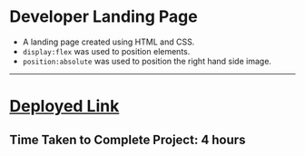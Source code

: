 # Developer Landing Page

- A landing page created using HTML and CSS.
- `display:flex` was used to position elements.
- `position:absolute` was used to position the right hand side image.

***
# [Deployed Link](https://saurabh-developer-landing-page.netlify.app/)

## Time Taken to Complete Project: **4 hours**